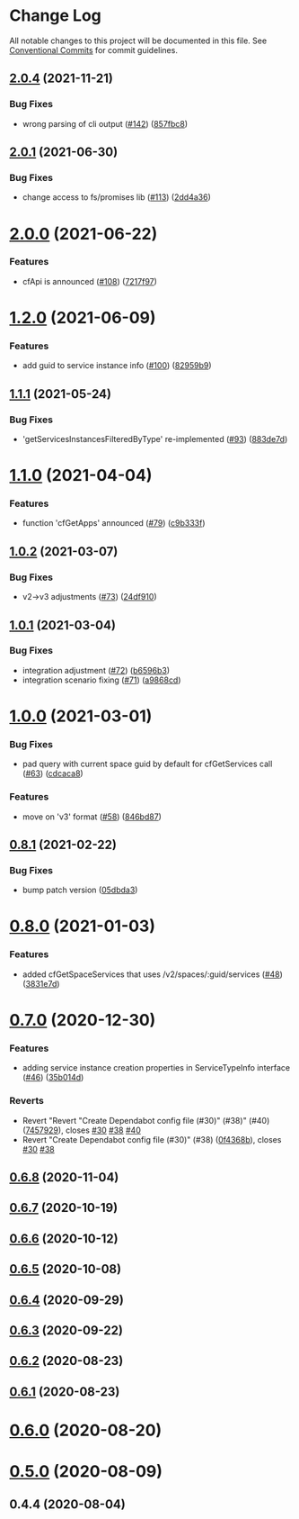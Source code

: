 # Change Log

All notable changes to this project will be documented in this file.
See [Conventional Commits](https://conventionalcommits.org) for commit guidelines.

## [2.0.4](https://github.com/sap/cloud-foundry-tools-api/compare/v2.0.1...v2.0.4) (2021-11-21)


### Bug Fixes

* wrong parsing of cli output ([#142](https://github.com/sap/cloud-foundry-tools-api/issues/142)) ([857fbc8](https://github.com/sap/cloud-foundry-tools-api/commit/857fbc86bc21a49aa993065648cdfd407a5dd2ce))



## [2.0.1](https://github.com/sap/cloud-foundry-tools-api/compare/v2.0.0...v2.0.1) (2021-06-30)


### Bug Fixes

* change access to fs/promises lib ([#113](https://github.com/sap/cloud-foundry-tools-api/issues/113)) ([2dd4a36](https://github.com/sap/cloud-foundry-tools-api/commit/2dd4a361c7414738abef74f274898d9fcddeef0a))



# [2.0.0](https://github.com/sap/cloud-foundry-tools-api/compare/v1.2.0...v2.0.0) (2021-06-22)


### Features

* cfApi is announced ([#108](https://github.com/sap/cloud-foundry-tools-api/issues/108)) ([7217f97](https://github.com/sap/cloud-foundry-tools-api/commit/7217f97710436d6ddffcfba0de6890e47c982295))



# [1.2.0](https://github.com/sap/cloud-foundry-tools-api/compare/v1.1.1...v1.2.0) (2021-06-09)


### Features

* add guid to service instance info ([#100](https://github.com/sap/cloud-foundry-tools-api/issues/100)) ([82959b9](https://github.com/sap/cloud-foundry-tools-api/commit/82959b9d83b2bdba4fef1e80d796668ff32ec4a5))



## [1.1.1](https://github.com/sap/cloud-foundry-tools-api/compare/v1.1.0...v1.1.1) (2021-05-24)


### Bug Fixes

* 'getServicesInstancesFilteredByType' re-implemented ([#93](https://github.com/sap/cloud-foundry-tools-api/issues/93)) ([883de7d](https://github.com/sap/cloud-foundry-tools-api/commit/883de7da0c233fabc366c86b62c72a2720139295))



# [1.1.0](https://github.com/sap/cloud-foundry-tools-api/compare/v1.0.2...v1.1.0) (2021-04-04)


### Features

* function 'cfGetApps' announced ([#79](https://github.com/sap/cloud-foundry-tools-api/issues/79)) ([c9b333f](https://github.com/sap/cloud-foundry-tools-api/commit/c9b333f00324d8b0f17e7e516cf6179e1145311c))



## [1.0.2](https://github.com/sap/cloud-foundry-tools-api/compare/v1.0.1...v1.0.2) (2021-03-07)


### Bug Fixes

* v2->v3 adjustments ([#73](https://github.com/sap/cloud-foundry-tools-api/issues/73)) ([24df910](https://github.com/sap/cloud-foundry-tools-api/commit/24df910e800dcf58a245713c731cdc8e741bc747))



## [1.0.1](https://github.com/sap/cloud-foundry-tools-api/compare/v1.0.0...v1.0.1) (2021-03-04)


### Bug Fixes

* integration adjustment ([#72](https://github.com/sap/cloud-foundry-tools-api/issues/72)) ([b6596b3](https://github.com/sap/cloud-foundry-tools-api/commit/b6596b340d50221feca2dad54ae112817ea6cd44))
* integration scenario fixing ([#71](https://github.com/sap/cloud-foundry-tools-api/issues/71)) ([a9868cd](https://github.com/sap/cloud-foundry-tools-api/commit/a9868cdefc10cc60de255f9dfe5e38eadcba8d2a))



# [1.0.0](https://github.com/sap/cloud-foundry-tools-api/compare/v0.8.1...v1.0.0) (2021-03-01)


### Bug Fixes

* pad query with current space guid by default for cfGetServices call ([#63](https://github.com/sap/cloud-foundry-tools-api/issues/63)) ([cdcaca8](https://github.com/sap/cloud-foundry-tools-api/commit/cdcaca869e73dc0d44d63f40790901f6fa896c34))


### Features

* move on 'v3' format ([#58](https://github.com/sap/cloud-foundry-tools-api/issues/58)) ([846bd87](https://github.com/sap/cloud-foundry-tools-api/commit/846bd87de88190aca88a15e8e2642727292cbdf6))



## [0.8.1](https://github.com/sap/cloud-foundry-tools-api/compare/v0.8.0...v0.8.1) (2021-02-22)


### Bug Fixes

* bump patch version ([05dbda3](https://github.com/sap/cloud-foundry-tools-api/commit/05dbda39f2badd8c5d42f936d97337b7fe883574))



# [0.8.0](https://github.com/sap/cloud-foundry-tools-api/compare/v0.7.0...v0.8.0) (2021-01-03)


### Features

* added cfGetSpaceServices that uses /v2/spaces/:guid/services ([#48](https://github.com/sap/cloud-foundry-tools-api/issues/48)) ([3831e7d](https://github.com/sap/cloud-foundry-tools-api/commit/3831e7d530e151f3b9970fb59acff4f9ed9329bf))



# [0.7.0](https://github.com/sap/cloud-foundry-tools-api/compare/0.7.0...v0.7.0) (2020-12-30)


### Features

* adding service instance creation properties in ServiceTypeInfo interface ([#46](https://github.com/sap/cloud-foundry-tools-api/issues/46)) ([35b014d](https://github.com/sap/cloud-foundry-tools-api/commit/35b014da6225e2fcf350e2c7d1640d0b20ed6e7b))


### Reverts

* Revert "Revert "Create Dependabot config file (#30)" (#38)" (#40) ([7457929](https://github.com/sap/cloud-foundry-tools-api/commit/74579294be23b04bca4b75c725d42fd6a16b8636)), closes [#30](https://github.com/sap/cloud-foundry-tools-api/issues/30) [#38](https://github.com/sap/cloud-foundry-tools-api/issues/38) [#40](https://github.com/sap/cloud-foundry-tools-api/issues/40)
* Revert "Create Dependabot config file (#30)" (#38) ([0f4368b](https://github.com/sap/cloud-foundry-tools-api/commit/0f4368b93d254788c7670846031d27684e23e9ae)), closes [#30](https://github.com/sap/cloud-foundry-tools-api/issues/30) [#38](https://github.com/sap/cloud-foundry-tools-api/issues/38)



## [0.6.8](https://github.com/sap/cloud-foundry-tools-api/compare/v0.6.7...v0.6.8) (2020-11-04)



## [0.6.7](https://github.com/sap/cloud-foundry-tools-api/compare/v0.6.6...v0.6.7) (2020-10-19)



## [0.6.6](https://github.com/sap/cloud-foundry-tools-api/compare/v0.6.5...v0.6.6) (2020-10-12)



## [0.6.5](https://github.com/sap/cloud-foundry-tools-api/compare/v0.6.4...v0.6.5) (2020-10-08)



## [0.6.4](https://github.com/sap/cloud-foundry-tools-api/compare/v0.6.3...v0.6.4) (2020-09-29)



## [0.6.3](https://github.com/sap/cloud-foundry-tools-api/compare/v0.6.2...v0.6.3) (2020-09-22)



## [0.6.2](https://github.com/sap/cloud-foundry-tools-api/compare/v0.6.1...v0.6.2) (2020-08-23)



## [0.6.1](https://github.com/sap/cloud-foundry-tools-api/compare/v0.6.0...v0.6.1) (2020-08-23)



# [0.6.0](https://github.com/sap/cloud-foundry-tools-api/compare/v0.5.0...v0.6.0) (2020-08-20)



# [0.5.0](https://github.com/sap/cloud-foundry-tools-api/compare/v0.4.4...v0.5.0) (2020-08-09)



## 0.4.4 (2020-08-04)



